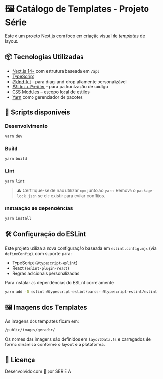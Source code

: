 # 🖼️ Catálogo de Templates - Projeto Série

Este é um projeto Next.js com foco em criação visual de _templates_ de layout.

## 📦 Tecnologias Utilizadas

- [Next.js 14+](https://nextjs.org/) com estrutura baseada em `/app`
- [TypeScript](https://www.typescriptlang.org/)
- [@dnd-kit](https://dndkit.com/) – para drag-and-drop altamente personalizável
- [ESLint + Prettier](https://eslint.org/) – para padronização de código
- [CSS Modules](https://github.com/css-modules/css-modules) – escopo local de estilos
- [Yarn](https://yarnpkg.com/) como gerenciador de pacotes

## 📜 Scripts disponíveis

### Desenvolvimento

```bash
yarn dev
```

### Build

```bash
yarn build
```

### Lint

```bash
yarn lint
```

> ⚠️ Certifique-se de não utilizar `npm` junto ao `yarn`. Remova o `package-lock.json` se ele existir para evitar conflitos.

### Instalação de dependências

```bash
yarn install
```

## 🛠️ Configuração do ESLint

Este projeto utiliza a nova configuração baseada em `eslint.config.mjs` (via `defineConfig`), com suporte para:

- TypeScript (`@typescript-eslint`)
- React (`eslint-plugin-react`)
- Regras adicionais personalizadas

Para instalar as dependências do ESLint corretamente:

```bash
yarn add -D eslint @typescript-eslint/parser @typescript-eslint/eslint-plugin eslint-plugin-react
```

## 🖼️ Imagens dos Templates

As imagens dos templates ficam em:

```
/public/images/gerador/
```

Os nomes das imagens são definidos em `layoutData.ts` e carregados de forma dinâmica conforme o layout e a plataforma.

## 📄 Licença

Desenvolvido com 💙 por SERIE A
